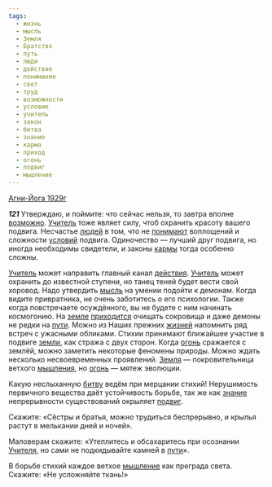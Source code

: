 ```yaml
---
tags:
  - жизнь
  - мысль
  - Земля
  - Братство
  - путь
  - люди
  - действие
  - понимание
  - свет
  - труд
  - возможности
  - условие
  - учитель
  - закон
  - битва
  - знание
  - карма
  - приход
  - огонь
  - подвиг
  - мышление
---
```


[Агни-Йога 1929г](/agni/1929)

___121___
Утверждаю, и поймите: что сейчас нельзя, то завтра вполне [возможно](/tag/#возможности). [Учитель](/tag/#учитель) тоже являет силу, чтоб охранить красоту вашего подвига. Несчастье [людей](/tag/#люди) в том, что не [понимают](/tag/#понимание) воплощений и сложности [условий](/tag/#условие) подвига. Одиночество — лучший друг подвига, но иногда необходимы свидетели, и законы [кармы](/tag/#карма) тогда особенно сложны.   

[Учитель](/tag/#учитель) может направить главный канал [действия](/tag/#действие). [Учитель](/tag/#учитель) может охранить до известной ступени, но танец теней будет вести свой хоровод. Надо утвердить [мысль](/tag/#мысль) на умении подойти к демонам. Когда видите привратника, не очень заботитесь о его психологии. Также когда повстречаете осуждённого, вы не будете с ним начинать космогонию. На [земле](/tag/#[Земля](/tag/#Земля)) [приходится](/tag/#приход) очищать сокровища и даже демоны не редки на [пути](/tag/#путь). Можно из Наших прежних [жизней](/tag/#жизнь) напомнить ряд встреч с ужасными обликами. Стихии принимают ближайшее участие в подвиге [земли](/tag/#[Земля](/tag/#Земля)), как стража с двух сторон. Когда [огонь](/tag/#огонь) сражается с землёй, можно заметить некоторые феномены природы. Можно ждать несколько несвоевременных проявлений. [Земля](/tag/#Земля) — покровительница ветхого [мышления](/tag/#[мышление](/tag/#мышление)), но [огонь](/tag/#огонь) — мятеж эволюции.   

Какую неслыханную [битву](/tag/#битва) ведём при мерцании стихий! Нерушимость первичного вещества даёт устойчивость борьбе, так же как [знание](/tag/#знание) непрерывности существований окрыляет [подвиг](/tag/#подвиг).   

Скажите: «Сёстры и братья, можно трудиться беспрерывно, и крылья растут в мелькании дней и ночей».   

Маловерам скажите: «Утеплитесь и обсахаритесь при осознании [Учителя](/tag/#учитель), но сами не подкидывайте камней в [пути](/tag/#путь)».   

В борьбе стихий каждое ветхое [мышление](/tag/#мышление) как преграда света. Скажите: «Не усложняйте ткань!»